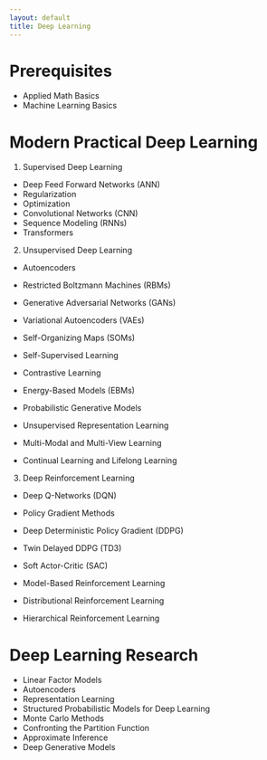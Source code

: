```yaml
---
layout: default
title: Deep Learning
---
```

# Prerequisites
- Applied Math Basics
- Machine Learning Basics

# Modern Practical Deep Learning
1. Supervised Deep Learning
- Deep Feed Forward Networks (ANN)
- Regularization
- Optimization
- Convolutional Networks (CNN)
- Sequence Modeling (RNNs)
- Transformers
  
2. Unsupervised Deep Learning
- Autoencoders
- Restricted Boltzmann Machines (RBMs)
- Generative Adversarial Networks (GANs)
- Variational Autoencoders (VAEs)
- Self-Organizing Maps (SOMs)
- Self-Supervised Learning

- Contrastive Learning
- Energy-Based Models (EBMs)
- Probabilistic Generative Models
- Unsupervised Representation Learning
- Multi-Modal and Multi-View Learning
- Continual Learning and Lifelong Learning

3. Deep Reinforcement Learning
- Deep Q-Networks (DQN)
- Policy Gradient Methods

- Deep Deterministic Policy Gradient (DDPG)
- Twin Delayed DDPG (TD3)
- Soft Actor-Critic (SAC)
  
- Model-Based Reinforcement Learning
- Distributional Reinforcement Learning
- Hierarchical Reinforcement Learning
  

#  Deep Learning Research
- Linear Factor Models
- Autoencoders
- Representation Learning
- Structured Probabilistic Models for Deep Learning
- Monte Carlo Methods
- Confronting the Partition Function
- Approximate Inference
- Deep Generative Models
